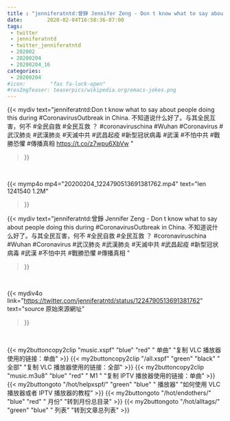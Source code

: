 ```yaml
---
title : "jenniferatntd:曾錚 Jennifer Zeng - Don t know what to say about people doing this during  #CoronavirusOutbreak in China. 不知道说什么好了。与其全民互害，何不 #全民自救 #全民互救 ？ #coronaviruschina #Wuhan #Coronavirus  #武汉肺炎 #武漢肺炎 #天滅中共 #武昌起疫  #新型冠状病毒 #武漢   #不怕中共 #戰勝恐懼 #傳播真相 "
date:        2020-02-04T16:58:36-07:00
tags:
 - twitter
 - jenniferatntd
 - twitter_jenniferatntd
 - 202002
 - 20200204
 - 20200204_16
categories:
 - 20200204
#icon:        "fas fa-lock-open"
#resImgTeaser: teaserpics/wikipedia.org/emacs-jokes.png
---
```


{{< mydiv text="jenniferatntd:Don t know what to say about people doing this during  #CoronavirusOutbreak in China. 不知道说什么好了。与其全民互害，何不 #全民自救 #全民互救 ？ #coronaviruschina #Wuhan #Coronavirus  #武汉肺炎 #武漢肺炎 #天滅中共 #武昌起疫  #新型冠状病毒 #武漢   #不怕中共 #戰勝恐懼 #傳播真相 https://t.co/z7wpu6XbVw "
>}}
<br>


{{< mymp4o mp4="20200204_1224790513691381762.mp4"
text="len 1241540    1.2M"
>}}


{{< mydiv text="jenniferatntd:曾錚 Jennifer Zeng - Don t know what to say about people doing this during  #CoronavirusOutbreak in China. 不知道说什么好了。与其全民互害，何不 #全民自救 #全民互救 ？ #coronaviruschina #Wuhan #Coronavirus  #武汉肺炎 #武漢肺炎 #天滅中共 #武昌起疫  #新型冠状病毒 #武漢   #不怕中共 #戰勝恐懼 #傳播真相 "
>}}
<br>

{{< mydiv4o link="https://twitter.com/jenniferatntd/status/1224790513691381762"
text="source 原始來源網址"
>}}


<br>





{{< my2buttoncopy2clip "music.xspf"        "blue"   "red"    " 单曲"  "复制 VLC 播放器使用的链接：单曲" >}} {{< my2buttoncopy2clip "/all.xspf"         "green"  "black"  " 全部"  "复制 VLC 播放器使用的链接：全部" >}} {{< my2buttoncopy2clip "music.m3u8"        "blue"   "red"    " M1 "    "复制 IPTV 播放器使用的链接：单曲" >}} {{< my2buttongoto      "/hot/helpxspf/"    "green"  "blue"   " 播放器" "如何使用 VLC 播放器或者 IPTV 播放器的教程" >}} {{< my2buttongoto      "/hot/endothers/"   "blue"   "red"    " 月份"   "转到月份总目录" >}} {{< my2buttongoto      "/hot/alltags/"     "green"  "blue"   " 列表"   "转到文章总列表" >}} 
